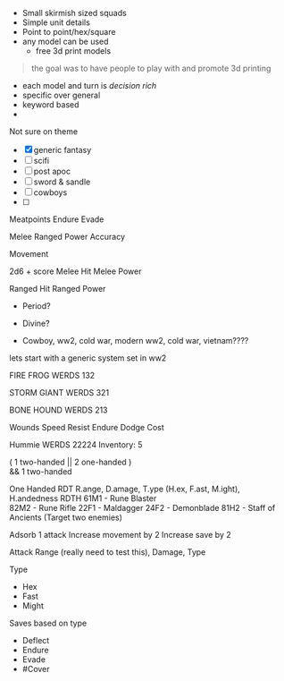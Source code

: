 
- Small skirmish sized squads
- Simple unit details
- Point to point/hex/square
- any model can be used
	- free 3d print models

> the goal was to have people to play with and promote 3d printing

- each model and turn is *decision rich* 
- specific over general
- keyword based
- 



Not sure on theme

- [x] generic fantasy
- [ ] scifi
- [ ] post apoc
- [ ] sword & sandle
- [ ] cowboys
- [ ] 



Meatpoints
Endure
Evade

Melee
Ranged
Power
Accuracy

Movement

2d6 + score
Melee Hit
Melee Power

Ranged Hit
Ranged Power


- Period?
- Divine?

- Cowboy, ww2, cold war, modern
ww2, 
cold war, 
vietnam????

lets start with a generic system
set in ww2


FIRE FROG 
WERDS
 132  

STORM GIANT
WERDS
 321

BONE HOUND
WERDS
 213

Wounds
Speed
Resist
Endure
Dodge
Cost


Hummie
WERDS
22224
Inventory: 5

( 1 two-handed || 2 one-handed ) \
&& 1 two-handed

One Handed
RDT
R.ange, D.amage, T.ype (H.ex, F.ast, M.ight), H.andedness
 RDTH
 61M1 - Rune Blaster  
 82M2 - Rune Rifle
 22F1 - Maldagger
 24F2 - Demonblade
 81H2 - Staff of Ancients (Target two enemies)

Adsorb 1 attack
Increase movement by 2
Increase save by 2


Attack
Range (really need to test this), Damage, Type

Type
- Hex
- Fast
- Might

Saves based on type
- Deflect
- Endure
- Evade
- #Cover
